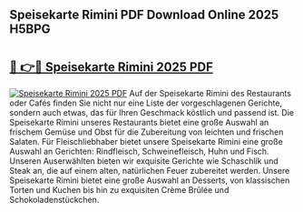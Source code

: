 ## Speisekarte Rimini PDF Download Online 2025 H5BPG

# <h2><a href="http://gccdrq2.nevu.top/?p=Speisekarte+Rimini">🔗 👉🔴 Speisekarte Rimini 2025 PDF</a></h2>

[![Speisekarte Rimini 2025 PDF](https://i.imgur.com/dBaPXMq.png)](http://gccdrq2.nevu.top/?p=Speisekarte+Rimini)
Auf der Speisekarte Rimini des Restaurants oder Cafés finden Sie nicht nur eine Liste der vorgeschlagenen Gerichte, sondern auch etwas, das für Ihren Geschmack köstlich und passend ist. Die Speisekarte Rimini unseres Restaurants bietet eine große Auswahl an frischem Gemüse und Obst für die Zubereitung von leichten und frischen Salaten. Für Fleischliebhaber bietet unsere Speisekarte Rimini eine große Auswahl an Gerichten: Rindfleisch, Schweinefleisch, Huhn und Fisch. Unseren Auserwählten bieten wir exquisite Gerichte wie Schaschlik und Steak an, die auf einem alten, natürlichen Feuer zubereitet werden. Unsere Speisekarte Rimini bietet eine große Auswahl an Desserts, von klassischen Torten und Kuchen bis hin zu exquisiten Crème Brûlée und Schokoladenstückchen.
